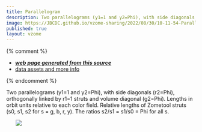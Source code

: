 ```yaml
---
title: Parallelogram
description: Two parallelograms (y1=1 and y2=Phi), with side diagonals (r2=Phi), orthogonally linked by r1=1 struts and volume diagonal (g2=Phi). Lengths in orbit units relative to each color field. Relative lengths of Zometool struts (s0, s1, s2 for s = g, b, r, y). The ratios s2/s1 = s1/s0 = Phi for all s.
image: https://JBCDC.github.io/vzome-sharing/2022/08/30/10-11-54-Parallelogram/Parallelogram.png
published: true
layout: vzome
---
```


{% comment %}
 - [***web page generated from this source***](<https://JBCDC.github.io/vzome-sharing/2022/08/30/Parallelogram-10-11-54.html>)
 - [data assets and more info](<https://github.com/JBCDC/vzome-sharing/tree/main/2022/08/30/10-11-54-Parallelogram/>)
 
{% endcomment %}

Two parallelograms (y1=1 and y2=Phi), with side diagonals (r2=Phi), orthogonally linked by r1=1 struts and volume diagonal (g2=Phi). Lengths in orbit units relative to each color field. Relative lengths of Zometool struts (s0, s1, s2 for s = g, b, r, y). The ratios s2/s1 = s1/s0 = Phi for all s.

<vzome-viewer style="width: 87%; height: 60vh; margin: 5%"
       src="https://JBCDC.github.io/vzome-sharing/2022/08/30/10-11-54-Parallelogram/Parallelogram.vZome" >
  <img src="https://JBCDC.github.io/vzome-sharing/2022/08/30/10-11-54-Parallelogram/Parallelogram.png" />
</vzome-viewer>
